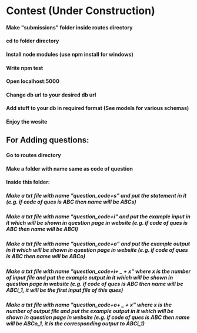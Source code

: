 # Contest (Under Construction)
#### Make "submissions" folder inside routes directory
#### cd to folder directory
#### Install node modules (use npm install for windows)
#### Write npm test
#### Open localhost:5000
#### Change db url to your desired db url
#### Add stuff to your db in required format (See models for various schemas)
#### Enjoy the wesite

## For Adding questions:
#### Go to routes directory
#### Make a folder with name same as code of question
#### Inside this folder:
##### Make a txt file with name "question_code+s" and put the statement in it (e.g. if code of ques is ABC then name will be ABCs)
##### Make a txt file with name "question_code+i" and put the example input in it which will be shown in question page in website (e.g. if code of ques is ABC then name will be ABCi)
##### Make a txt file with name "question_code+o" and put the example output in it which will be shown in question page in website (e.g. if code of ques is ABC then name will be ABCo)
##### Make a txt file with name "question_code+i+ _ + x" where x is the number of input file and put the example output in it which will be shown in question page in website (e.g. if code of ques is ABC then name will be ABCi_1, it will be the first input file of this ques)
##### Make a txt file with name "question_code+o+ _ + x"  where x is the number of output file and put the example output in it which will be shown in question page in website (e.g. if code of ques is ABC then name will be ABCo_1, it is the corresponding output to ABCi_1)
